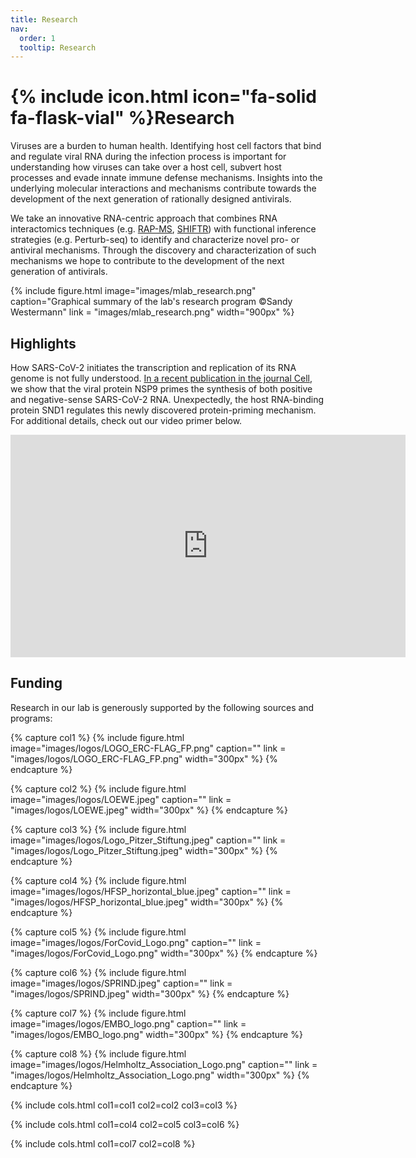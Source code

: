 ```yaml
---
title: Research
nav:
  order: 1
  tooltip: Research
---
```


# {% include icon.html icon="fa-solid fa-flask-vial" %}Research

Viruses are a burden to human health. Identifying host cell factors that bind and regulate viral RNA during the infection process is important for understanding how viruses can take over a host cell, subvert host processes and evade innate immune defense mechanisms. Insights into the underlying molecular interactions and mechanisms contribute towards the development of the next generation of rationally designed antivirals. 

We take an innovative RNA-centric approach that combines RNA interactomics techniques (e.g. [RAP-MS](https://doi.org/10.1038/s41564-020-00846-z), [SHIFTR](https://doi.org/10.1093/nar/gkae038)) with functional inference strategies (e.g. Perturb-seq) to identify and characterize novel pro- or antiviral mechanisms. Through the discovery and characterization of such mechanisms we hope to contribute to the development of the next generation of antivirals.

{%
  include figure.html
  image="images/mlab_research.png"
  caption="Graphical summary of the lab's research program ©Sandy Westermann"
  link = "images/mlab_research.png"
  width="900px"
%}


<!-- ![](https://www.youtube.com/embed/c57mRJEIfWc) -->

## Highlights

How SARS-CoV-2 initiates the transcription and replication of its RNA genome is not fully understood. [In a recent publication in the journal Cell](https://doi.org/gstdzg), we show that the viral protein NSP9 primes the synthesis of both positive and negative-sense SARS-CoV-2 RNA. Unexpectedly, the host RNA-binding protein SND1 regulates this newly discovered protein-priming mechanism. For additional details, check out our video primer below.

<iframe width="632" height="356" src="https://www.youtube.com/embed/c57mRJEIfWc" title="Unexpected findings on SARS-CoV-2 replication" frameborder="0" allow="accelerometer; autoplay; clipboard-write; encrypted-media; gyroscope; picture-in-picture; web-share" allowfullscreen></iframe> 


## Funding

Research in our lab is generously supported by the following sources and programs:

{% capture col1 %}
{%
  include figure.html
  image="images/logos/LOGO_ERC-FLAG_FP.png"
  caption=""
  link = "images/logos/LOGO_ERC-FLAG_FP.png"
  width="300px"
%}
{% endcapture %}

{% capture col2 %}
{%
  include figure.html
  image="images/logos/LOEWE.jpeg"
  caption=""
  link = "images/logos/LOEWE.jpeg"
  width="300px"
%}
{% endcapture %}

{% capture col3 %}
{%
  include figure.html
  image="images/logos/Logo_Pitzer_Stiftung.jpeg"
  caption=""
  link = "images/logos/Logo_Pitzer_Stiftung.jpeg"
  width="300px"
%}
{% endcapture %}

{% capture col4 %}
{%
  include figure.html
  image="images/logos/HFSP_horizontal_blue.jpeg"
  caption=""
  link = "images/logos/HFSP_horizontal_blue.jpeg"
  width="300px"
%}
{% endcapture %}

{% capture col5 %}
{%
  include figure.html
  image="images/logos/ForCovid_Logo.png"
  caption=""
  link = "images/logos/ForCovid_Logo.png"
  width="300px"
%}
{% endcapture %}

{% capture col6 %}
{%
  include figure.html
  image="images/logos/SPRIND.jpeg"
  caption=""
  link = "images/logos/SPRIND.jpeg"
  width="300px"
%}
{% endcapture %}

{% capture col7 %}
{%
  include figure.html
  image="images/logos/EMBO_logo.png"
  caption=""
  link = "images/logos/EMBO_logo.png"
  width="300px"
%}
{% endcapture %}

{% capture col8 %}
{%
  include figure.html
  image="images/logos/Helmholtz_Association_Logo.png"
  caption=""
  link = "images/logos/Helmholtz_Association_Logo.png"
  width="300px"
%}
{% endcapture %}

{%
  include cols.html
  col1=col1
  col2=col2
  col3=col3
%}

{%
  include cols.html
  col1=col4
  col2=col5
  col3=col6
%}

{%
  include cols.html
  col1=col7
  col2=col8
%}
